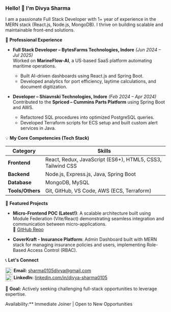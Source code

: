 ### Hello! 👋 I'm Divya Sharma


I am a passionate Full Stack Developer with 1+ year of experience in the MERN stack (React.js, Node.js, MongoDB). I thrive on building scalable and maintainable front-end solutions.

💼 **Professional Experience**

- **Full Stack Developer – BytesFarms Technologies, Indore** *(Jun 2024 – Jul 2025)*  
  Worked on **MarineFlow-AI**, a US-based SaaS platform automating maritime operations.  
  - Built AI-driven dashboards using React.js and Spring Boot.  
  - Developed analytics for port efficiency, laytime calculations, and document digitization.  

- **Developer – Shiavnski Technologies, Indore** *(Feb 2024 – Apr 2024)*  
  Contributed to the **Spriced – Cummins Parts Platform** using Spring Boot and AWS.  
  - Refactored SQL procedures into optimized PostgreSQL queries.  
  - Developed Terraform scripts for ECS setup and built custom alert services in Java.

💡 **My Core Competencies (Tech Stack)**

| Category | Skills |
|-----------|---------|
| **Frontend** | React, Redux, JavaScript (ES6+), HTML5, CSS3, Tailwind CSS |
| **Backend** | Node.js, Express.js, Java, Spring Boot |
| **Database** | MongoDB, MySQL |
| **Tools/Others** | Git, GitHub, VS Code, AWS (ECS, Terraform) |

🚀 **Featured Projects**

- **Micro-Frontend POC (Latest!)**: A scalable architecture built using Module Federation (Vite/React) demonstrating seamless integration and communication between micro-applications.  
  🔗 [GitHub Repo](https://github.com/Divyasharma2000/Bluebash-MFE-POC)

- **CoverKraft - Insurance Platform**: Admin Dashboard built with MERN stack for managing insurance policies and users, implementing Role-Based Access Control (RBAC).

📞 **Let's Connect**

<img src="https://cdn-icons-png.flaticon.com/512/732/732200.png" width="22" style="vertical-align:middle;"/> **Email:** [sharma0105divya@gmail.com](mailto:sharma0105divya@gmail.com)  
<img src="https://cdn-icons-png.flaticon.com/512/174/174857.png" width="22" style="vertical-align:middle;"/> **LinkedIn:** [linkedin.com/in/divya-sharma0105](https://www.linkedin.com/in/divya-sharma0105/)




🌟 **Goal:** Actively seeking challenging full-stack opportunities to leverage expertise.

Availability:** Immediate Joiner | Open to New Opportunities
